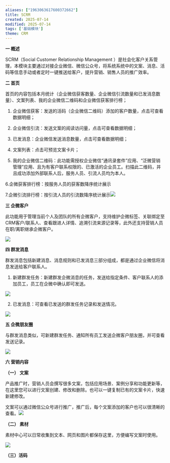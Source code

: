 ```yaml
---
aliases: ["1963063617600372662"]
title: SCRM
created: 2025-07-14
modified: 2025-07-14
tags: ['基础模块']
theme: CRM
---
```


**一 概述**

SCRM（Social Customer Relationship Management ）是社会化客户关系管理，本模块主要通过对接企业微信、微信公众号，将系统系统中的文案、消息、活码等信息手动或者定时一键推送给客户，提升营销、销售人员的推广效率。

**二 首页**

首页的内容包括本月统计（企业微信获客数量、企业微信引流数量和已发消息数量）、文案列表、我的企业微信二维码和企业微信获客排行榜；

1. 企业微信获客：发送的活码（企业微信二维码）添加的客户数量，点击可查看数据明细；

2. 企业微信引流：发送文案的阅读访问量，点击可查看数据明细；

3. 已发消息：企业微信发送消息数量，点击可查看数据明细；

4. 文案列表：点击可预览文案卡片；

5. 我的企业微信二维码：此功能需授权企业微信“通讯录套件”应用、“泛微营销管理”应用、且为有客户联系权限的、已激活的企业员工。扫描此二维码，并且成功添加外部联系人后，服务人员、引流人员均为本人。

6.企微获客排行榜：按服务人员的获客数降序统计展示

7.企微引流排行榜：按引流人员的引流数降序统计展示![](https://myhelpdoc.oss-cn-heyuan.aliyuncs.com/mdimages/31f7fbf33768690219e467249ff1faba.jpg)

**三 企微客户**

此功能用于管理当前个人及团队的所有企微客户，支持维护企微标签、关联绑定至CRM客户/联系人、查看跟进人详情、追溯引流来源记录等，此外还支持营销人员在职/离职继承企微客户。

![](https://myhelpdoc.oss-cn-heyuan.aliyuncs.com/mdimages/b4cfe21a3b25b22bb47f5d87ff37620f.jpg)

**四 群发消息**

群发消息包括新建消息、消息规则和已发消息三部分组成，都是通过企业微信将消息发送给客户联系人。

1. 新建群发任务：新建群发企微消息的任务，发送给指定条件、客户联系人的添加员工，员工在企微中确认即可发送。

![](https://myhelpdoc.oss-cn-heyuan.aliyuncs.com/mdimages/d7b77807da4e3b07844f8e36e9e2a50d.jpg)

2. 已发消息：可查看已发送的群发任务记录和发送情况。

![](https://myhelpdoc.oss-cn-heyuan.aliyuncs.com/mdimages/af3978065b22bfc6579afea8312c337d.jpg)

**五 企微朋友圈**

与群发消息类似，可新建群发任务、通知所有员工发送企微客户朋友圈，并可查看发送记录。

![](https://myhelpdoc.oss-cn-heyuan.aliyuncs.com/mdimages/cc25486aeba2ccfe94880b0d0c0c0122.jpg)

**六 营销内容**

**（一） 文案**

产品推广时，营销人员会撰写很多文案，包括应用场景、案例分享和功能更新等，在这里您可以进行文案创建、修改和删除。也可以一键复制已有的文案卡片，快速新建修改。

文案可以通过微信公众号进行推广，推广后，每个文案添加的客户也可以很清晰的查看。![](https://myhelpdoc.oss-cn-heyuan.aliyuncs.com/mdimages/23ad840f422cb6097c2f4245eed878e6.jpg)

**（二） 素材**

素材中心可以日常收集到文本、网页和图片都保存这里，方便编写文案时使用。

![](https://myhelpdoc.oss-cn-heyuan.aliyuncs.com/mdimages/0268017d2fd78294180fe256f8bc868b.jpg)

**（三）活码**


